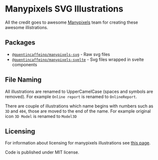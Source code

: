 # Manypixels SVG Illustrations

All the credit goes to awesome [Manypixels](https://www.manypixels.co/) team for creating these awesome illistrations.

## Packages

- [`@quentincaffeino/manypixels-svg`](./packages/svg) - Raw svg files
- [`@quentincaffeino/manypixels-svelte`](./packages/svelte) - Svg files wrapped in svelte components

## File Naming

All illustrations are renamed to UpperCamelCase (spaces and symbols are removed). For example `Online report` is renamed to `OnlineReport`.

There are couple of illustrations which name begins with numbers such as `3D` and `404`, those are moved to the end of the name. For example original icon `3D Model` is renamed to `Model3D`

## Licensing

For information about licensing for manypixels illustrations see [this page](https://www.manypixels.co/gallery).

Code is published under MIT license.
